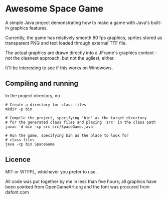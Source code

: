 # Awesome Space Game

A simple Java project demonstrating how to make a
game with Java's built-in graphics features.

Currently, the game has relatively smooth 60 fps
graphics, sprites stored as transparent PNG and
text loaded through external TTF file.

The actual graphics are drawn directly into a
JFrame's graphics context - not the cleanest
approach, but not the ugliest, either.

It'll be interesting to see if this works on Windwows.


## Compiling and running

In the project directory, do

```
# Create a directory for class files
mkdir -p bin

# Compile the project, specifying 'bin' as the target directory
# for the generated class files and placing 'src' in the class path
javac -d bin -cp src src/SpaceGame.java

# Run the game, specifying bin as the place to look for
# class files
java -cp bin SpaceGame
```

## Licence

MIT or WTFPL, whichever you prefer to use.

All code was put together by me in less than five hours;
all graphics have been yoinked from OpenGameArt.org and
the font was procured from dafont.com
